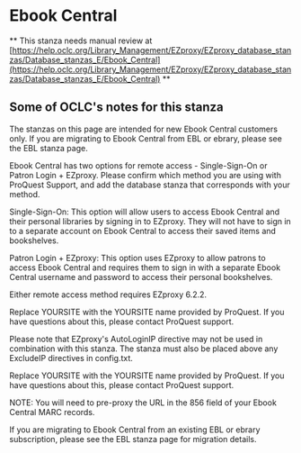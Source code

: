 # Ebook Central
** This stanza needs manual review at [https://help.oclc.org/Library_Management/EZproxy/EZproxy_database_stanzas/Database_stanzas_E/Ebook_Central](https://help.oclc.org/Library_Management/EZproxy/EZproxy_database_stanzas/Database_stanzas_E/Ebook_Central) **

## Some of OCLC's notes for this stanza

The stanzas on this page are intended for new Ebook Central customers only. If you are migrating to Ebook Central from EBL or ebrary, please see the EBL stanza page.

Ebook Central has two options for remote access - Single-Sign-On or Patron Login + EZproxy. Please confirm which method you are using with ProQuest Support, and add the database stanza that corresponds with your method.

Single-Sign-On: This option will allow users to access Ebook Central and their personal libraries by signing in to EZproxy. They will not have to sign in to a separate account on Ebook Central to access their saved items and bookshelves.

Patron Login + EZproxy: This option uses EZproxy to allow patrons to access Ebook Central and requires them to sign in with a separate Ebook Central username and password to access their personal bookshelves.

Either remote access method requires EZproxy 6.2.2.

Replace YOURSITE with the YOURSITE name provided by ProQuest. If you have questions about this, please contact ProQuest support.

Please note that EZproxy's AutoLoginIP directive may not be used in combination with this stanza. The stanza must also be placed above any ExcludeIP directives in config.txt.

Replace YOURSITE with the YOURSITE name provided by ProQuest. If you have questions about this, please contact ProQuest support.

NOTE: You will need to pre-proxy the URL in the 856 field of your Ebook Central MARC records.

If you are migrating to Ebook Central from an existing EBL or ebrary subscription, please see the EBL stanza page for migration details.

&nbsp;
